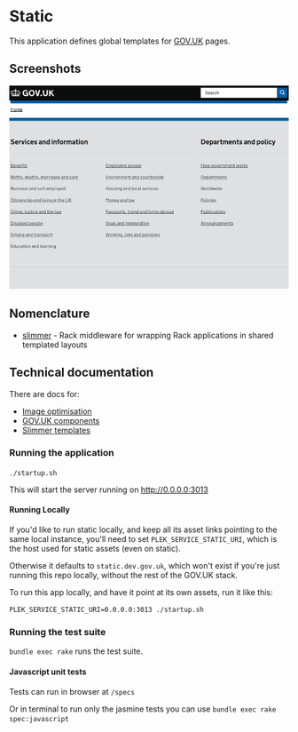 # Static

This application defines global templates for [GOV.UK](https://www.gov.uk) pages.

## Screenshots

![screenshot](/doc/screenshot.png?raw=true)


## Nomenclature

* [slimmer](https://github.com/alphagov/slimmer) - Rack middleware for wrapping Rack applications in shared templated layouts

## Technical documentation

There are docs for:

- [Image optimisation](docs/image-optimisation.md)
- [GOV.UK components](docs/govuk-components.md)
- [Slimmer templates](doc/slimmer_templates.md)

### Running the application

`./startup.sh`

This will start the server running on http://0.0.0.0:3013

#### Running Locally

If you'd like to run static locally, and keep all its asset links pointing to
the same local instance, you'll need to set `PLEK_SERVICE_STATIC_URI`, which is
the host used for static assets (even on static).

Otherwise it defaults to `static.dev.gov.uk`, which won't exist if you're
just running this repo locally, without the rest of the GOV.UK stack.

To run this app locally, and have it point at its own assets, run it like this:

```
PLEK_SERVICE_STATIC_URI=0.0.0.0:3013 ./startup.sh
```

### Running the test suite

`bundle exec rake` runs the test suite.

#### Javascript unit tests

Tests can run in browser at `/specs`

Or in terminal to run only the jasmine tests you can use `bundle exec rake spec:javascript`



